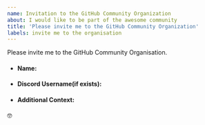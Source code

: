```yaml
---
name: Invitation to the GitHub Community Organization
about: I would like to be part of the awesome community
title: 'Please invite me to the GitHub Community Organization'
labels: invite me to the organisation
---
```



Please invite me to the GitHub Community Organisation.

<!--more-specification(if any)-->

<!--Some Details-->

- #### Name:

- #### Discord Username(if exists):

<!--https://discord.gg/33GppJfffz (link to our discord server)-->

- #### Additional Context:
<!--Where did you meet chryz?-->

<!--What do you like about this community/ why do you want to join-->

:nerd_face:



